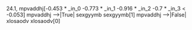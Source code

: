 24.1, mpvaddhj[-0.453 * _in_0 -0.773 * _in_1 -0.916 * _in_2 -0.7 * _in_3  < -0.053]
mpvaddhj -->|True| sexgyymb
sexgyymb[1]
mpvaddhj -->|False| xlosaodv
xlosaodv[0]

